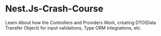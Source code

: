 # Nest.Js-Crash-Course
Learn About how the Controllers and Providers Work, creating DTO(Data Transfer Object) for input validations, Type ORM integrations, etc.
